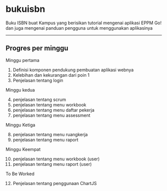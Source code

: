 # bukuisbn
Buku ISBN buat Kampus yang berisikan tutorial mengenai aplikasi EPPM Go! dan juga mengenai panduan pengguna untuk menggunakan aplikasinya

------------------------------------------------
Progres per minggu
------------------------------------------------

Minggu pertama

1. Definisi komponen pendukung pembuatan aplikasi webnya
2. Kelebihan dan kekurangan dari poin 1
3. Penjelasan tentang login

Minggu kedua

4. penjelasan tentang scrum
5. penjelasan tentang menu workbook
6. penjelasan tentang menu daftar pekerja
7. penjelasan tentang menu assessment

Minggu Ketiga

8. penjelasan tentang menu ruangkerja
9. penjelasan tentang menu raport

Minggu Keempat

10. penjelasan tentang menu workbook (user)
11. penjelasan tentang menu raport (user)

To Be Worked

12. Penjelasan tentang penggunaan ChartJS
